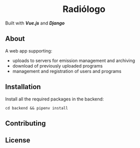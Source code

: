 <h1 style="text-align:center;">Radiólogo</h1>

Built with ***Vue.js*** and ***Django***

## About

A web app supporting:

* uploads to servers for emission management and archiving
* download of previously uploaded programs
* management and registration of users and programs

## Installation

Install all the required packages in the backend:

```
cd backend && pipenv install
```



## Contributing



## License





